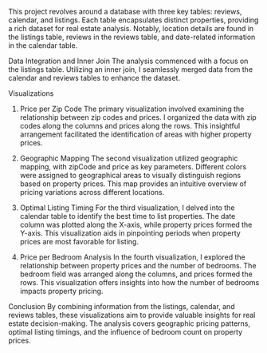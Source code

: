 This project revolves around a database with three key tables: reviews, calendar, and listings. Each table encapsulates distinct properties, providing a rich dataset for real estate analysis. Notably, location details are found in the listings table, reviews in the reviews table, and date-related information in the calendar table.

Data Integration and Inner Join
The analysis commenced with a focus on the listings table. Utilizing an inner join, I seamlessly merged data from the calendar and reviews tables to enhance the dataset.

Visualizations
1. Price per Zip Code
The primary visualization involved examining the relationship between zip codes and prices. I organized the data with zip codes along the columns and prices along the rows. This insightful arrangement facilitated the identification of areas with higher property prices.

2. Geographic Mapping
The second visualization utilized geographic mapping, with zipCode and price as key parameters. Different colors were assigned to geographical areas to visually distinguish regions based on property prices. This map provides an intuitive overview of pricing variations across different locations.

3. Optimal Listing Timing
For the third visualization, I delved into the calendar table to identify the best time to list properties. The date column was plotted along the X-axis, while property prices formed the Y-axis. This visualization aids in pinpointing periods when property prices are most favorable for listing.

4. Price per Bedroom Analysis
In the fourth visualization, I explored the relationship between property prices and the number of bedrooms. The bedroom field was arranged along the columns, and prices formed the rows. This visualization offers insights into how the number of bedrooms impacts property pricing.

Conclusion
By combining information from the listings, calendar, and reviews tables, these visualizations aim to provide valuable insights for real estate decision-making. The analysis covers geographic pricing patterns, optimal listing timings, and the influence of bedroom count on property prices.
